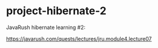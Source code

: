 # project-hibernate-2

JavaRush hibernate learning #2:

https://javarush.com/quests/lectures/jru.module4.lecture07
